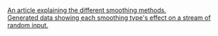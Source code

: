 [An article explaining the different smoothing methods.](https://docs.google.com/document/d/1GGC63g5qmoBhURL1_WdeG5eEUG5DzPO3a8sVRqxmyTQ/edit?usp=sharing)
<br>
[Generated data showing each smoothing type's effect on a stream of random input.](https://www.desmos.com/calculator/zeuitpgtcp)
